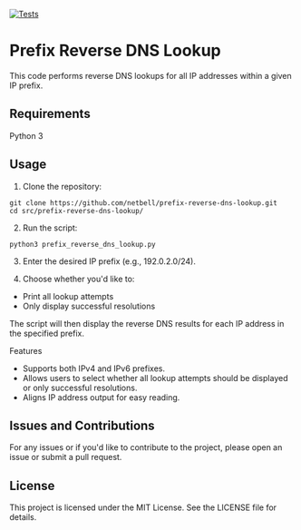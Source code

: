 [![Tests](https://github.com/netbell/prefix-reverse-dns-lookup/actions/workflows/tests.yml/badge.svg)](https://github.com/netbell/prefix-reverse-dns-lookup/actions/workflows/tests.yml)

# Prefix Reverse DNS Lookup
This code performs reverse DNS lookups for all IP addresses within a given IP prefix.

## Requirements
Python 3

## Usage
1. Clone the repository:
```
git clone https://github.com/netbell/prefix-reverse-dns-lookup.git
cd src/prefix-reverse-dns-lookup/
```

2. Run the script:
```
python3 prefix_reverse_dns_lookup.py
```

3. Enter the desired IP prefix (e.g., 192.0.2.0/24).

4. Choose whether you'd like to:
 - Print all lookup attempts
 - Only display successful resolutions

The script will then display the reverse DNS results for each IP address in the specified prefix.

Features
- Supports both IPv4 and IPv6 prefixes.
- Allows users to select whether all lookup attempts should be displayed or only successful resolutions.
- Aligns IP address output for easy reading.

## Issues and Contributions
For any issues or if you'd like to contribute to the project, please open an issue or submit a pull request.

## License
This project is licensed under the MIT License. See the LICENSE file for details.